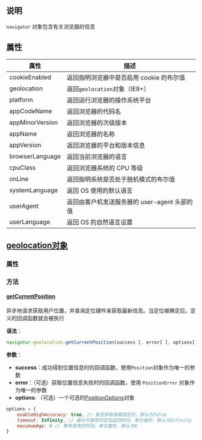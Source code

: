 ## 说明
`navigator` 对象包含有关浏览器的信息

## 属性
属性 | 描述
---|---
cookieEnabled | 返回指明浏览器中是否启用 cookie 的布尔值
geolocation | 返回`geolocation`对象（IE9+）
platform | 返回运行浏览器的操作系统平台
appCodeName | 返回浏览器的代码名
appMinorVersion	| 返回浏览器的次级版本
appName	| 返回浏览器的名称
appVersion | 返回浏览器的平台和版本信息
browserLanguage	| 返回当前浏览器的语言
cpuClass | 返回浏览器系统的 CPU 等级
onLine | 返回指明系统是否处于脱机模式的布尔值
systemLanguage | 返回 OS 使用的默认语言
userAgent | 返回由客户机发送服务器的 user-agent 头部的值
userLanguage | 返回 OS 的自然语言设置

## [geolocation对象](https://developer.mozilla.org/zh-CN/docs/Web/API/Geolocation/Using_geolocation)

### 属性


### 方法

#### [getCurrentPosition](https://developer.mozilla.org/zh-CN/docs/Web/API/Geolocation/getCurrentPosition)
异步地请求获取用户位置，并查询定位硬件来获取最新信息。当定位被确定后，定义的回调函数就会被执行

**语法**：

```js
navigator.geolocation.getCurrentPosition(success [, error] [, options])
```

**参数**：
- **success**：成功得到位置信息时的回调函数，使用`Position`对象作为唯一的参数
- **error**：（可选）获取位置信息失败时的回调函数，使用 `PositionError` 对象作为唯一的参数
- **options**: （可选）一个可选的[PositionOptions](https://developer.mozilla.org/zh-TW/docs/Web/API/PositionOptions)对象

```js
options = {
    enableHighAccuracy: true, // 是否获取高精度定位，默认为false
    timeout: Infinity, // 最长可接受的定位返回时间，单位毫秒，默认为Infinity
    maximumAge: 0 // 等待请求的时间，单位毫秒，默认为0
}
```